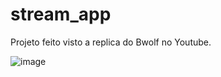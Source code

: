# stream_app

Projeto feito visto a replica do Bwolf no Youtube.


![image](https://user-images.githubusercontent.com/109871891/208732826-fdb9b49f-ab25-426a-b60f-c0d4d5e52c26.png)


